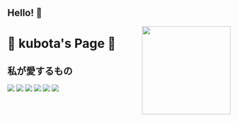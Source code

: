 ## Hello! 👋

<img align='right' src='https://user-images.githubusercontent.com/5713670/87202985-820dcb80-c2b6-11ea-9f56-7ec461c497c3.gif' width='200'>

# 🍕 kubota's Page 🍣


## 私が愛するもの

![](https://img.shields.io/badge/-x64dbg-lightgrey)
![](https://img.shields.io/badge/-Low_Level_Programming-green)
![](https://img.shields.io/badge/-OS_Internals-red)
![](https://img.shields.io/badge/the_japanese_culture-red)
![](https://img.shields.io/badge/security-black)
![](https://img.shields.io/badge/open-source-white)



